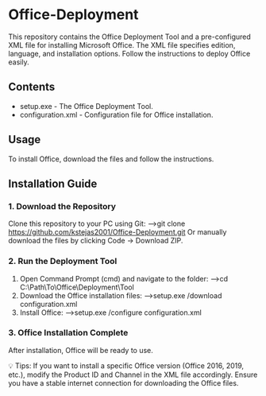 # Office-Deployment
This repository contains the Office Deployment Tool and a pre-configured XML file for installing Microsoft Office. The XML file specifies edition, language, and installation options. Follow the instructions to deploy Office easily.

## Contents
- setup.exe - The Office Deployment Tool.
- configuration.xml - Configuration file for Office installation.

## Usage
To install Office, download the files and follow the instructions.

## Installation Guide

### 1. Download the Repository
Clone this repository to your PC using Git:
  -->git clone https://github.com/kstejas2001/Office-Deployment.git
Or manually download the files by clicking Code → Download ZIP.

### 2. Run the Deployment Tool
1. Open Command Prompt (cmd) and navigate to the folder:
  -->cd C:\Path\To\Office\Deployment\Tool
2. Download the Office installation files:
  -->setup.exe /download configuration.xml
3. Install Office:
  -->setup.exe /configure configuration.xml
   
### 3. Office Installation Complete
After installation, Office will be ready to use.

💡 Tips:
If you want to install a specific Office version (Office 2016, 2019, etc.), modify the Product ID and Channel in the XML file accordingly.
Ensure you have a stable internet connection for downloading the Office files.
